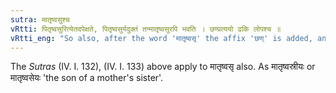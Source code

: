 ```yaml
---
sutra: मातृष्वसुश्च
vRtti: पितृष्वसुरित्येतदपेक्षते, पितृष्वसुर्यदुक्तं तन्मातृष्वसुरपि भवति । छण्प्रत्ययो ढकि लोपश्च ॥
vRtti_eng: "So also, after the word 'मातृष्वसृ' the affix 'छण्' is added, and the final is elided when 'ढक्' follows, in forming patronymics."
---
```

The _Sutras_ (IV. I. 132), (IV. I. 133) above apply to मातृष्वसृ also. As मातृष्वस्रीयः or मातृष्वसेयः 'the son of a mother's sister'.
